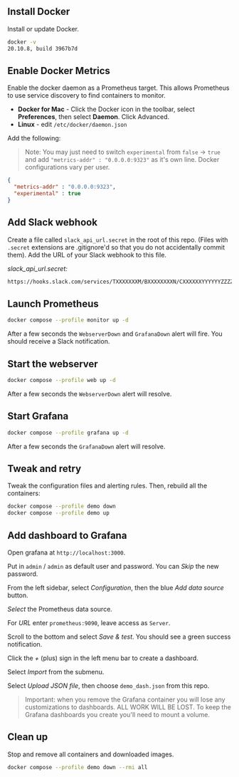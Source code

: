 ## Install Docker

Install or update Docker.

```bash
docker -v
20.10.8, build 3967b7d
```

## Enable Docker Metrics

Enable the docker daemon as a Prometheus target. This allows Prometheus to use service discovery to find containers to monitor.

- **Docker for Mac** - Click the Docker icon in the toolbar, select **Preferences**, then select **Daemon**. Click Advanced.
- **Linux** - edit `/etc/docker/daemon.json`

Add the following:

> Note: You may just need to switch `experimental` from `false` -> `true` and add `"metrics-addr" : "0.0.0.0:9323"` as it's own line. Docker configurations vary per user.
 
```json
{
  "metrics-addr" : "0.0.0.0:9323",
  "experimental" : true
}
```

## Add Slack webhook

Create a file called `slack_api_url.secret` in the root of this repo. (Files with `.secret` extensions are .gitignore'd so that you do not accidentally commit them). Add the URL of your Slack webhook to this file.

*slack_api_url.secret:*

```bash
https://hooks.slack.com/services/TXXXXXXXM/BXXXXXXXXN/CXXXXXXYYYYYYZZZZZZZT
```

## Launch Prometheus

```bash
docker compose --profile monitor up -d
```

After a few seconds the `WebserverDown`  and `GrafanaDown` alert will fire. You should receive a Slack notification.

## Start the webserver

```bash
docker compose --profile web up -d
```

After a few seconds the `WebserverDown` alert will resolve.

## Start Grafana

```bash
docker compose --profile grafana up -d
```

After a few seconds the `GrafanaDown` alert will resolve.

## Tweak and retry

Tweak the configuration files and alerting rules. Then, rebuild all the containers:

```bash
docker compose --profile demo down
docker compose --profile demo up
```

## Add dashboard to Grafana

Open grafana at `http://localhost:3000`.

Put in `admin` / `admin` as default user and password. You can *Skip* the new password.

From the left sidebar, select *Configuration*, then the blue *Add data source* button.

*Select* the Prometheus data source.

For *URL* enter `prometheus:9090`, leave access as `Server`.

Scroll to the bottom and select *Save & test*. You should see a green success notification.

Click the *+* (plus) sign in the left menu bar to create a dashboard.

Select *Import* from the submenu.

Select *Upload JSON file*, then choose `demo_dash.json` from this repo.

> Important: when you remove the Grafana container you will lose any customizations to dashboards. ALL WORK WILL BE LOST. To keep the Grafana dashboards you create you'll need to mount a volume.

## Clean up

Stop and remove all containers and downloaded images.

```bash
docker compose --profile demo down --rmi all
```
